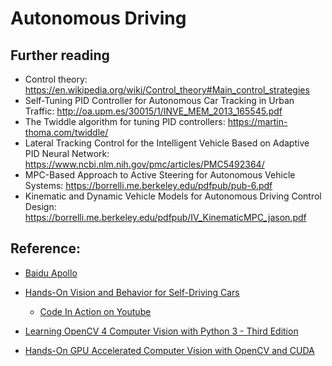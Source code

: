 # Autonomous Driving 


## Further reading
- Control theory: https://en.wikipedia.org/wiki/Control_theory#Main_control_strategies
- Self-Tuning PID Controller for Autonomous Car Tracking in Urban Traffic: http://oa.upm.es/30015/1/INVE_MEM_2013_165545.pdf
- The Twiddle algorithm for tuning PID controllers: https://martin-thoma.com/twiddle/
- Lateral Tracking Control for the Intelligent Vehicle Based on Adaptive PID Neural Network: https://www.ncbi.nlm.nih.gov/pmc/articles/PMC5492364/
- MPC-Based Approach to Active Steering for Autonomous Vehicle Systems: https://borrelli.me.berkeley.edu/pdfpub/pub-6.pdf
- Kinematic and Dynamic Vehicle Models for Autonomous Driving Control Design: https://borrelli.me.berkeley.edu/pdfpub/IV_KinematicMPC_jason.pdf

## Reference:
- [Baidu Apollo](https://github.com/ApolloAuto/apollo)

- [Hands-On Vision and Behavior for Self-Driving Cars](https://github.com/PacktPublishing/Hands-On-Vision-and-Behavior-for-Self-Driving-Cars)
    - [Code In Action on Youtube](https://www.youtube.com/playlist?list=PLeLcvrwLe187YY2FGalmfzRsjk-GUJ_sA)

- [Learning OpenCV 4 Computer Vision with Python 3 - Third Edition](https://github.com/PacktPublishing/Learning-OpenCV-4-Computer-Vision-with-Python-Third-Edition)

- [Hands-On GPU Accelerated Computer Vision with OpenCV and CUDA](https://github.com/PacktPublishing/Hands-On-GPU-Accelerated-Computer-Vision-with-OpenCV-and-CUDA)